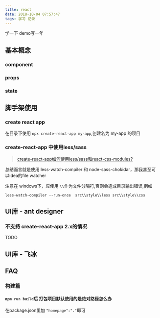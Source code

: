 ```yaml
---
title: react
date: 2018-10-04 07:57:47
tags: 学习 记录
---
```


学一下 demo写一年

<!--more-->

## 基本概念
### component
### props
### state

## 脚手架使用
### create react app
在目录下使用 `npx create-react-app my-app`,创建名为 my-app 的项目
### create-react-app 中使用less/sass
> [create-react-app如何使用less/sass和react-css-modules?](https://github.com/FrankKai/FrankKai.github.io/issues/61)

总结而言就是使用 less-watch-compiler 和 node-sass-chokidar，那我甚至可以idea的file watcher

注意在 windows下，应使用 `\\`作为文件分隔符,否则会造成目录输出错误,例如
```batch
less-watch-compiler --run-once  src\\style\\less src\\style\\css
```
## UI库 - ant designer
### 不支持 create-react-app 2.x的情况
TODO
## UI库 - 飞冰

## FAQ
### 构建篇
#### `npm run build`后 打包项目默认使用的是绝对路径怎么办
在package.json里加 `"homepage":"."`即可